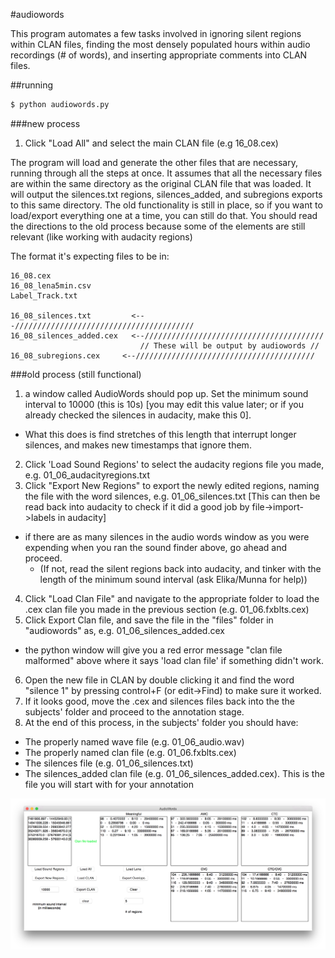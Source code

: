 #audiowords

This program automates a few tasks involved in ignoring silent regions within CLAN files, finding the most densely populated hours within audio recordings (# of words), and inserting appropriate comments into CLAN files.


##running

```bash
$ python audiowords.py
```


###new process

1. Click "Load All" and select the main CLAN file (e.g 16_08.cex)




The program will load and generate the other files that are necessary, running through all the steps at once.
It assumes that all the necessary files are within the same directory as the original CLAN file that was loaded.
It will output the silences.txt regions, silences_added, and subregions exports to this same directory.
The old functionality is still in place, so if you want to load/export
everything one at a time, you can still do that. You should read the directions to the old process
because some of the elements are still relevant (like working with audacity regions)

The format it's expecting files to be in:

    16_08.cex
    16_08_lena5min.csv
    Label_Track.txt

    16_08_silences.txt         <---////////////////////////////////////////
    16_08_silences_added.cex   <--////////////////////////////////////////
                                 // These will be output by audiowords //
    16_08_subregions.cex     <--////////////////////////////////////////

###old process (still functional)

1. a window called AudioWords should pop up. Set the minimum sound interval to 10000 (this is 10s) [you may edit this value later; or if you already checked the silences in audacity, make this 0].
  * What this does is find stretches of this length that interrupt longer silences, and makes new timestamps that ignore them.
2. Click 'Load Sound Regions' to select the audacity regions file you made, e.g. 01_06_audacityregions.txt
3. Click "Export New Regions" to export the newly edited regions, naming the file with the word silences, e.g. 01_06_silences.txt [This can then be read back into audacity to check if it did a good job by file->import->labels in audacity]
  * if there are as many silences in the audio words window as you were expending when you ran the sound finder above, go ahead and proceed.
    * (If not, read the silent regions back into audacity, and tinker with the length of the minimum sound interval (ask Elika/Munna for help))
4. Click "Load Clan File" and navigate to the appropriate folder to load the .cex clan file you made in the previous section (e.g. 01_06.fxblts.cex)
5. Click Export Clan file, and save the file in the "files" folder in "audiowords" as, e.g. 01_06_silences_added.cex
  * the python window will give you a red error message "clan file malformed" above where it says 'load clan file' if something didn't work.
6. Open the new file in CLAN by double clicking it and find the word "silence 1" by pressing control+F (or edit->Find) to make sure it worked.
7. If it looks good, move the .cex and silences files back into the the subjects' folder and proceed to the annotation stage.
8. At the end of this process, in the subjects' folder you should have:
  * The properly named wave file (e.g. 01_06_audio.wav)
  * The properly named clan file (e.g. 01_06.fxblts.cex)
  * The silences file (e.g. 01_06_silences.txt)
  * The silences_added clan file (e.g. 01_06_silences_added.cex). This is the file you will start with for your annotation




![audiowords](data/audiowords_screenshot.png)
